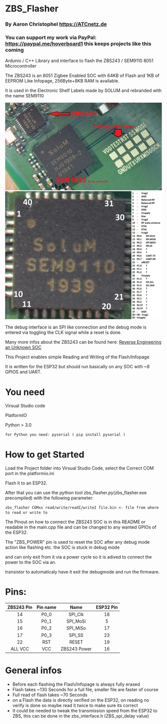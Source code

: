 # ZBS_Flasher

### By Aaron Christophel <https://ATCnetz.de>

### You can support my work via PayPal: <https://paypal.me/hoverboard1> this keeps projects like this coming

Ardunio / C++ Library and interface to flash the ZBS243 / SEM9110 8051 Microcontroller

The ZBS243 is an 8051 Zigbee Enabled SOC with 64KB of Flash and 1KB of EEPROM Like Infopage, 256Byte+8KB RAM is available.

It is used in the Electronic Shelf Labels made by SOLUM and rebranded with the name SEM9110

<img width="600" alt="ZBS243 Picture" src="pictures/zbs243_example.jpg">
<img width="600" alt="ZBS243 Pinout" src="pictures/zbs243_Pinout.jpg">

The debug interface is an SPI like connection and the debug mode is entered via toggling the CLK signal while a reset is done.

Many more infos about the ZBS243 can be found here: [Reverse Engineering an Unknown SOC](https://dmitry.gr/?r=05.Projects&proj=30.%20Reverse%20Engineering%20an%20Unknown%20Microcontroller)

This Project enables simple Reading and Writing of the Flash/Infopage

It is written for the ESP32 but should run basically on any SOC with ~8 GPIOS and UART.

# You need

  Virsual Studio code
  
  PlatformIO
  
  Python > 3.0
  
    for Python you need: pyserial ( pip install pyserial )
  
# How to get Started

  Load the Project folder into Virsual Studio Code, select the Correct COM port in the platformio.ini
  
  Flash it to an ESP32.
  
  After that you can use the python tool zbs_flasher.py(zbs_flasher.exe precompiled) with the following parameter:
  
    zbs_flasher COMxx read/write/readI/writeI file.bin <- file from where to read or write to
  
  The Pinout on how to connect the ZBS243 SOC is in this README or readable in the main.cpp file and can be changed to any wanted GPIOs of the ESP32.
  
  The "ZBS_POWER" pin is used to reset the SOC after any debug mode action like flashing etc. the SOC is stuck in debug mode
  
  and can only exit from it via a power cycle so it is adived to connect the power to the SOC via an.
  
  transistor to automaticaly have it exit the debugmode and run the firmware.


# Pins:
ZBS243 Pin                       |Pin name                       |Name                       |ESP32 Pin
:-------------------------:|:-------------------------:|:-------------------------:|:-------------------------:
14 | P0_0 | SPI_Clk | 18
15 | P0_1 | SPI_MoSi |  5
16 | P0_2 | SPI_MiSo |  17
17 | P0_3 | SPI_SS |  23
22 | RST | RESET |  19
ALL VCC | VCC | ZBS243 Power | 16

# General infos

- Before each flashing the Flash/Infopage is always fully erased
- Flash takes ~130 Seconds for a full file, smaller file are faster of course
- Full read of flash takes ~70 Seconds
- on a Flash the data is directly verified on the ESP32, on reading no verify is done so maybe read it twice to make sure its correct
- It could be needed to tweak the transmission speed from the ESP32 to ZBS, this can be done in the zbs_interface.h (ZBS_spi_delay value)
